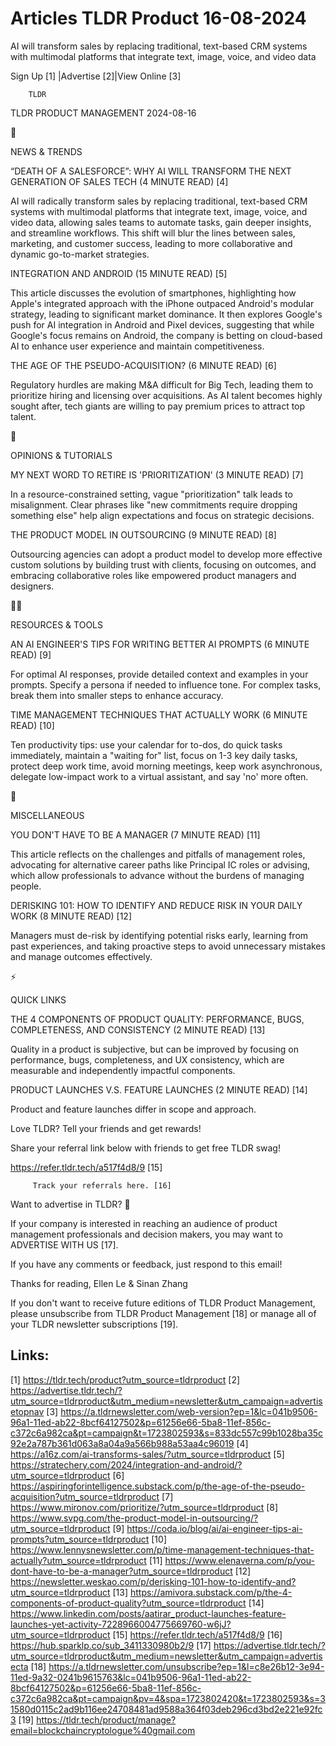 # Articles TLDR Product 16-08-2024

AI will transform sales by replacing traditional, text-based CRM
systems with multimodal platforms that integrate text, image, voice,
and video data  

 Sign Up [1] |Advertise [2]|View Online [3] 

		TLDR 

TLDR PRODUCT MANAGEMENT 2024-08-16

📱 

NEWS & TRENDS

 “DEATH OF A SALESFORCE”: WHY AI WILL TRANSFORM THE NEXT
GENERATION OF SALES TECH (4 MINUTE READ) [4] 

 AI will radically transform sales by replacing traditional,
text-based CRM systems with multimodal platforms that integrate text,
image, voice, and video data, allowing sales teams to automate tasks,
gain deeper insights, and streamline workflows. This shift will blur
the lines between sales, marketing, and customer success, leading to
more collaborative and dynamic go-to-market strategies. 

 INTEGRATION AND ANDROID (15 MINUTE READ) [5] 

 This article discusses the evolution of smartphones, highlighting how
Apple's integrated approach with the iPhone outpaced Android's modular
strategy, leading to significant market dominance. It then explores
Google's push for AI integration in Android and Pixel devices,
suggesting that while Google's focus remains on Android, the company
is betting on cloud-based AI to enhance user experience and maintain
competitiveness. 

 THE AGE OF THE PSEUDO-ACQUISITION? (6 MINUTE READ) [6] 

 Regulatory hurdles are making M&A difficult for Big Tech, leading
them to prioritize hiring and licensing over acquisitions. As AI
talent becomes highly sought after, tech giants are willing to pay
premium prices to attract top talent. 

🚀 

OPINIONS & TUTORIALS

 MY NEXT WORD TO RETIRE IS 'PRIORITIZATION' (3 MINUTE READ) [7] 

 In a resource-constrained setting, vague "prioritization" talk leads
to misalignment. Clear phrases like "new commitments require dropping
something else" help align expectations and focus on strategic
decisions. 

 THE PRODUCT MODEL IN OUTSOURCING (9 MINUTE READ) [8] 

 Outsourcing agencies can adopt a product model to develop more
effective custom solutions by building trust with clients, focusing on
outcomes, and embracing collaborative roles like empowered product
managers and designers. 

🧑‍💻 

RESOURCES & TOOLS

 AN AI ENGINEER'S TIPS FOR WRITING BETTER AI PROMPTS (6 MINUTE READ)
[9] 

 For optimal AI responses, provide detailed context and examples in
your prompts. Specify a persona if needed to influence tone. For
complex tasks, break them into smaller steps to enhance accuracy. 

 TIME MANAGEMENT TECHNIQUES THAT ACTUALLY WORK (6 MINUTE READ) [10] 

 Ten productivity tips: use your calendar for to-dos, do quick tasks
immediately, maintain a "waiting for" list, focus on 1-3 key daily
tasks, protect deep work time, avoid morning meetings, keep work
asynchronous, delegate low-impact work to a virtual assistant, and say
'no' more often. 

🎁 

MISCELLANEOUS

 YOU DON'T HAVE TO BE A MANAGER (7 MINUTE READ) [11] 

 This article reflects on the challenges and pitfalls of management
roles, advocating for alternative career paths like Principal IC roles
or advising, which allow professionals to advance without the burdens
of managing people. 

 DERISKING 101: HOW TO IDENTIFY AND REDUCE RISK IN YOUR DAILY WORK (8
MINUTE READ) [12] 

 Managers must de-risk by identifying potential risks early, learning
from past experiences, and taking proactive steps to avoid unnecessary
mistakes and manage outcomes effectively. 

⚡ 

QUICK LINKS

 THE 4 COMPONENTS OF PRODUCT QUALITY: PERFORMANCE, BUGS, COMPLETENESS,
AND CONSISTENCY (2 MINUTE READ) [13] 

 Quality in a product is subjective, but can be improved by focusing
on performance, bugs, completeness, and UX consistency, which are
measurable and independently impactful components. 

 PRODUCT LAUNCHES V.S. FEATURE LAUNCHES (2 MINUTE READ) [14] 

 Product and feature launches differ in scope and approach. 

Love TLDR? Tell your friends and get rewards!

 Share your referral link below with friends to get free TLDR swag! 

 https://refer.tldr.tech/a517f4d8/9 [15] 

		 Track your referrals here. [16] 

Want to advertise in TLDR? 📰

 If your company is interested in reaching an audience of product
management professionals and decision makers, you may want to
ADVERTISE WITH US [17]. 

 If you have any comments or feedback, just respond to this email! 

Thanks for reading, 
Ellen Le & Sinan Zhang 

If you don't want to receive future editions of TLDR Product
Management, please unsubscribe from TLDR Product Management [18] or
manage all of your TLDR newsletter subscriptions [19]. 

 

Links:
------
[1] https://tldr.tech/product?utm_source=tldrproduct
[2] https://advertise.tldr.tech/?utm_source=tldrproduct&utm_medium=newsletter&utm_campaign=advertisetopnav
[3] https://a.tldrnewsletter.com/web-version?ep=1&lc=041b9506-96a1-11ed-ab22-8bcf64127502&p=61256e66-5ba8-11ef-856c-c372c6a982ca&pt=campaign&t=1723802593&s=833dc557c99b1028ba35c92e2a787b361d063a8a04a9a566b988a53aa4c96019
[4] https://a16z.com/ai-transforms-sales/?utm_source=tldrproduct
[5] https://stratechery.com/2024/integration-and-android/?utm_source=tldrproduct
[6] https://aspiringforintelligence.substack.com/p/the-age-of-the-pseudo-acquisition?utm_source=tldrproduct
[7] https://www.mironov.com/prioritize/?utm_source=tldrproduct
[8] https://www.svpg.com/the-product-model-in-outsourcing/?utm_source=tldrproduct
[9] https://coda.io/blog/ai/ai-engineer-tips-ai-prompts?utm_source=tldrproduct
[10] https://www.lennysnewsletter.com/p/time-management-techniques-that-actually?utm_source=tldrproduct
[11] https://www.elenaverna.com/p/you-dont-have-to-be-a-manager?utm_source=tldrproduct
[12] https://newsletter.weskao.com/p/derisking-101-how-to-identify-and?utm_source=tldrproduct
[13] https://amivora.substack.com/p/the-4-components-of-product-quality?utm_source=tldrproduct
[14] https://www.linkedin.com/posts/aatirar_product-launches-feature-launches-yet-activity-7228966004775669760-w6jJ?utm_source=tldrproduct
[15] https://refer.tldr.tech/a517f4d8/9
[16] https://hub.sparklp.co/sub_3411330980b2/9
[17] https://advertise.tldr.tech/?utm_source=tldrproduct&utm_medium=newsletter&utm_campaign=advertisecta
[18] https://a.tldrnewsletter.com/unsubscribe?ep=1&l=c8e26b12-3e94-11ed-9a32-0241b9615763&lc=041b9506-96a1-11ed-ab22-8bcf64127502&p=61256e66-5ba8-11ef-856c-c372c6a982ca&pt=campaign&pv=4&spa=1723802420&t=1723802593&s=31580d0115c2ad9b116ee24708481ad9588a364f03deb296cd3bd2e221e92fc3
[19] https://tldr.tech/product/manage?email=blockchaincryptologue%40gmail.com